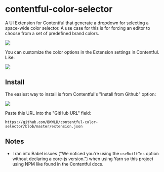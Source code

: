 # contentful-color-selector

A UI Extension for Contentful that generate a dropdown for selecting a space-wide color selector. A use case for this is for forcing an editor to choose from a set of predefined brand colors.

![](http://yo.bkwld.com/4042840bc4bc/Screen%20Recording%202019-06-06%20at%2007.52%20AM.gif)

You can customize the color options in the Extension settings in Contentful.  Like:

![](http://yo.bkwld.com/43bfbde1ce78/Image%202019-06-06%20at%207.53.56%20AM.png)

## Install

The easiest way to install is from Contentful's "Install from Github" option:

![](http://yo.bkwld.com/04f5323c4e1f/Image%202019-06-06%20at%207.56.16%20AM.png)

Paste this URL into the "GitHub URL" field:

```
https://github.com/BKWLD/contentful-color-selector/blob/master/extension.json
```

## Notes

- I ran into Babel issues ("We noticed you're using the `useBuiltIns` option without declaring a core-js version.") when using Yarn so this project using NPM like found in the Contentful docs.